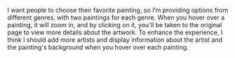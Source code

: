 I want people to choose their favorite painting, so I’m providing options from different genres, with two paintings for each genre. When you hover over a painting, it will zoom in, and by clicking on it, you'll be taken to the original page to view more details about the artwork. 
To enhance the experience, I think I should add more artists and display information about the artist and the painting's background when you hover over each painting.
